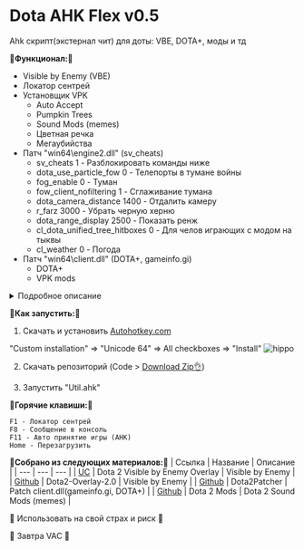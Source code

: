 # Dota AHK Flex v0.5

Ahk скрипт(экстернал чит) для доты: VBE, DOTA+, моды и тд

__🚀Функционал:🚀__
- Visible by Enemy (VBE)
- Локатор сентрей
- Установщик VPK
  + Auto Accept
  + Pumpkin Trees
  + Sound Mods (memes)
  + Цветная речка
  + Мегаубийства
- Патч "win64\engine2.dll" (sv_cheats)
  + sv_cheats 1 - Разблокировать команды ниже
  + dota_use_particle_fow 0 - Телепорты в тумане войны
  + fog_enable 0 - Туман
  + fow_client_nofiltering 1 - Сглаживание тумана
  + dota_camera_distance 1400 - Отдалить камеру
  + r_farz 3000 - Убрать черную херню
  + dota_range_display 2500 - Показать ренж
  + cl_dota_unified_tree_hitboxes 0 - Для челов играющих с модом на тыквы
  + cl_weather 0 - Погода
- Патч "win64\client.dll" (DOTA+, gameinfo.gi)
  + DOTA+
  + VPK mods

<details>
<summary>Подробное описание</summary>

Будет позже

</details>

:memo:__Как запустить:__:memo:

1. Скачать и установить [Autohotkey.com](https://www.autohotkey.com/download/ahk-install.exe)

  "Custom installation" => "Unicode 64" => All checkboxes => "Install"
![hippo](https://media.giphy.com/media/LerrohpjasApOHH9G1/giphy.gif)

2. Скачать репозиторий (Code > [Download Zip👌](https://github.com/Kramar1337/Dota-AHK-flex/archive/main.zip))

3. Запустить "Util.ahk"

:musical_keyboard:__Горячие клавиши:__:musical_keyboard:
```
F1 - Локатор сентрей
F8 - Сообщение в консоль
F11 - Авто принятие игры (AHK)
Home - Перезагрузить
```

__🔗Собрано из следующих материалов:🔗__
| Ссылка | Название | Описание |
| --- | --- | --- |
| [UC](https://www.unknowncheats.me/forum/other-mmorpg-and-strategy/402262-dota-2-visible-enemy-overlay.html) | Dota 2 Visible by Enemy Overlay | Visible by Enemy |
| [Github](https://github.com/skrixx68/Dota2-Overlay-2.0) | Dota2-Overlay-2.0 | Visible by Enemy |
| [Github](https://github.com/Wolf49406/Dota2Patcher) | Dota2Patcher | Patch client.dll(gameinfo.gi, DOTA+) |
| [Github](https://github.com/boscutti939/damods) | Dota 2 Mods | Dota 2 Sound Mods (memes) |

🙏 Использовать на свой страх и риск 🙏

🙈 Завтра VAC 🙉
